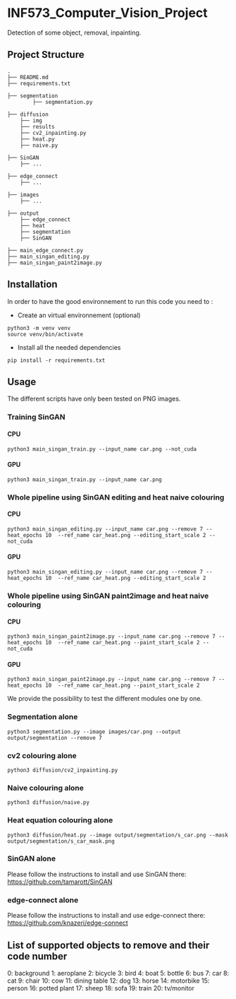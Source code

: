 # INF573_Computer_Vision_Project
Detection of some object, removal, inpainting.

## Project Structure
```
.
├── README.md
├── requirements.txt

├── segmentation
        ├── segmentation.py
            
├── diffusion
    ├── img
    ├── results
    ├── cv2_inpainting.py
    ├── heat.py
    ├── naive.py

├── SinGAN
    ├── ...

├── edge_connect
    ├── ...

├── images
    ├── ...

├── output
    ├── edge_connect
    ├── heat
    ├── segmentation
    ├── SinGAN

├── main_edge_connect.py
├── main_singan_editing.py
├── main_singan_paint2image.py

```
## Installation
In order to have the good environnement to run this code you need to :
- Create an virtual environnement (optional)
```
python3 -m venv venv
source venv/bin/activate
```

- Install all the needed dependencies
```
pip install -r requirements.txt
```

## Usage
The different scripts have only been tested on PNG images.

### Training SinGAN
#### CPU
```
python3 main_singan_train.py --input_name car.png --not_cuda
```
#### GPU
```
python3 main_singan_train.py --input_name car.png
```

### Whole pipeline using SinGAN editing and heat naive colouring
#### CPU
```
python3 main_singan_editing.py --input_name car.png --remove 7 --heat_epochs 10  --ref_name car_heat.png --editing_start_scale 2 --not_cuda
```
#### GPU
```
python3 main_singan_editing.py --input_name car.png --remove 7 --heat_epochs 10  --ref_name car_heat.png --editing_start_scale 2
```

### Whole pipeline using SinGAN paint2image and heat naive colouring
#### CPU
```
python3 main_singan_paint2image.py --input_name car.png --remove 7 --heat_epochs 10  --ref_name car_heat.png --paint_start_scale 2 --not_cuda
```
#### GPU
```
python3 main_singan_paint2image.py --input_name car.png --remove 7 --heat_epochs 10  --ref_name car_heat.png --paint_start_scale 2
```

We provide the possibility to test the different modules one by one.

### Segmentation alone
```
python3 segmentation.py --image images/car.png --output output/segmentation --remove 7
```

### cv2 colouring alone
```
python3 diffusion/cv2_inpainting.py
```

### Naive colouring alone
```
python3 diffusion/naive.py
```

### Heat equation colouring alone
```
python3 diffusion/heat.py --image output/segmentation/s_car.png --mask output/segmentation/s_car_mask.png
```

### SinGAN alone
Please follow the instructions to install and use SinGAN there: https://github.com/tamarott/SinGAN

### edge-connect alone
Please follow the instructions to install and use edge-connect there: https://github.com/knazeri/edge-connect


## List of supported objects to remove and their code number
0: background
1: aeroplane
2: bicycle
3: bird
4: boat
5: bottle
6: bus
7: car
8: cat
9: chair
10: cow
11: dining table
12: dog
13: horse
14: motorbike
15: person
16: potted plant
17: sheep
18: sofa
19: train
20: tv/monitor
